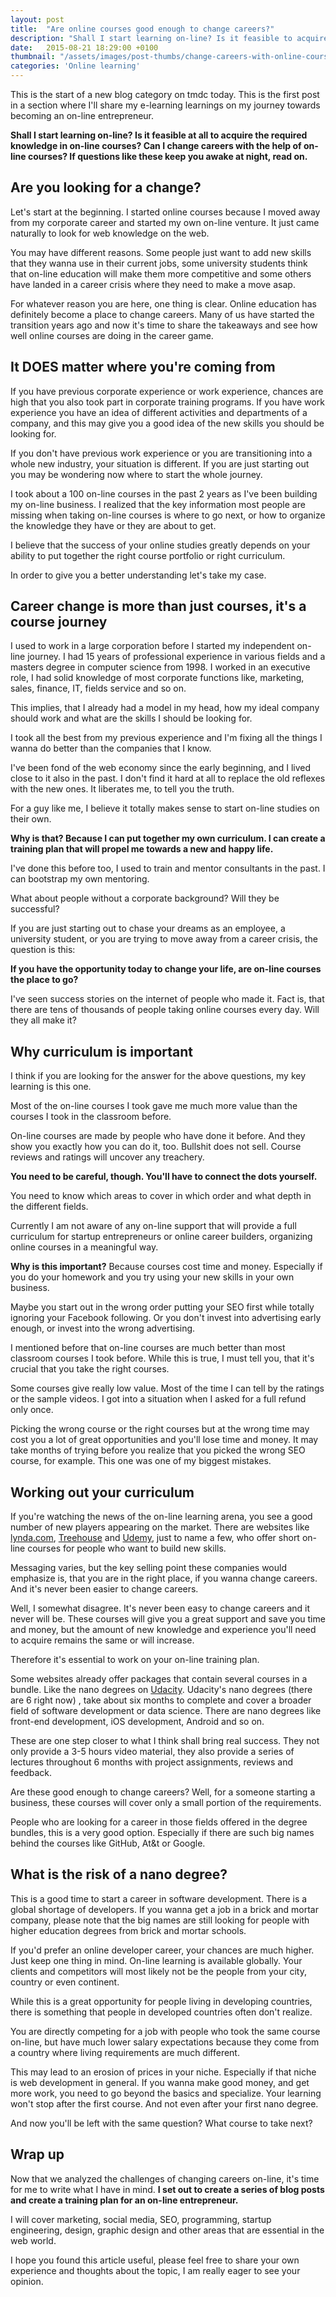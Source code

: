 ```yaml
---
layout: post
title:  "Are online courses good enough to change careers?"
description: "Shall I start learning on-line? Is it feasible to acquire the required knowledge in on-line courses? Can I change careers with the help of on-line courses?"
date:   2015-08-21 18:29:00 +0100
thumbnail: "/assets/images/post-thumbs/change-careers-with-online-courses.jpg"
categories: 'Online learning'
---
```

This is the start of a new blog category on tmdc today. This is the first post in a section where I'll share my e-learning learnings on my journey towards becoming an on-line entrepreneur.

**Shall I start learning on-line? Is it feasible at all to acquire the required knowledge in on-line courses? Can I change careers with the help of on-line courses? If questions like these keep you awake at night, read on.**

## Are you looking for a change?

Let's start at the beginning. I started online courses because I moved away from my corporate career and started my own on-line venture. It just came naturally to look for web knowledge on the web.

You may have different reasons. Some people just want to add new skills that they wanna use in their current jobs, some university students think that on-line education will make them more competitive and some others have landed in a career crisis where they need to make a move asap.

For whatever reason you are here, one thing is clear. Online education has definitely become a place to change careers. Many of us have started the transition years ago and now it's time to share the takeaways and see how well online courses are doing in the career game.

## It DOES matter where you're coming from

If you have previous corporate experience or work experience, chances are high that you also took part in corporate training programs. If you have work experience you have an idea of different activities and departments of a company, and this may give you a good idea of the new skills you should be looking for.

If you don't have previous work experience or you are transitioning into a whole new industry, your situation is different. If you are just starting out you may be wondering now where to start the whole journey.

I took about a 100 on-line courses in the past 2 years as I've been building my on-line business. I realized that the key information most people are missing when taking on-line courses is where to go next, or how to organize the knowledge they have or they are about to get.

I believe that the success of your online studies greatly depends on your ability to put together the right course portfolio or right curriculum.

In order to give you a better understanding let's take my case.

## Career change is more than just courses, it's a course journey

I used to work in a large corporation before I started my independent on-line journey. I had 15 years of professional experience in various fields and a masters degree in computer science from 1998. I worked in an executive role, I had solid knowledge of most corporate functions like, marketing, sales, finance, IT, fields service and so on.

This implies, that I already had a model in my head, how my ideal company should work and what are the skills I should be looking for.

I took all the best from my previous experience and I'm fixing all the things I wanna do better than the companies that I know.

I've been fond of the web economy since the early beginning, and I lived close to it also in the past. I don't find it hard at all to replace the old reflexes with the new ones. It liberates me, to tell you the truth.

For a guy like me, I believe it totally makes sense to start on-line studies on their own.

**Why is that? Because I can put together my own curriculum. I can create a training plan that will propel me towards a new and happy life.**

I've done this before too, I used to train and mentor consultants in the past. I can bootstrap my own mentoring.

What about people without a corporate background? Will they be successful?

If you are just starting out to chase your dreams as an employee, a university student, or you are trying to move away from a career crisis, the question is this:

**If you have the opportunity today to change your life, are on-line courses the place to go?**

I've seen success stories on the internet of people who made it. Fact is, that there are tens of thousands of people taking online courses every day. Will they all make it?

## Why curriculum is important

I think if you are looking for the answer for the above questions, my key learning is this one.

Most of the on-line courses I took gave me much more value than the courses I took in the classroom before.

On-line courses are made by people who have done it before. And they show you exactly how you can do it, too. Bullshit does not sell. Course reviews and ratings will uncover any treachery.

**You need to be careful, though. You'll have to connect the dots yourself.**

You need to know which areas to cover in which order and what depth in the different fields.

Currently I am not aware of any on-line support that will provide a full curriculum for startup entrepreneurs or online career builders, organizing online courses in a meaningful way.

**Why is this important?** Because courses cost time and money. Especially if you do your homework and you try using your new skills in your own business.

Maybe you start out in the wrong order putting your SEO first while totally ignoring your Facebook following. Or you don't invest into advertising early enough, or invest into the wrong advertising.

I mentioned before that on-line courses are much better than most classroom courses I took before. While this is true, I must tell you, that it's crucial that you take the right courses.

Some courses give really low value. Most of the time I can tell by the ratings or the sample videos. I got into a situation when I asked for a full refund only once.

Picking the wrong course or the right courses but at the wrong time may cost you a lot of great opportunities and you'll lose time and money. It may take months of trying before you realize that you picked the wrong SEO course, for example. This one was one of my biggest mistakes.

## Working out your curriculum

If you're watching the news of the on-line learning arena, you see a good number of new players appearing on the market. There are websites like [lynda.com](http://lynda.com), [Treehouse](https://teamtreehouse.com/) and [Udemy](http://udemy.com), just to name a few, who offer short on-line courses for people who want to build new skills.

Messaging varies, but the key selling point these companies would emphasize is, that you are in the right place, if you wanna change careers. And it's never been easier to change careers.

Well, I somewhat disagree. It's never been easy to change careers and it never will be. These courses will give you a great support and save you time and money, but the amount of new knowledge and experience you'll need to acquire remains the same or will increase.

Therefore it's essential to work on your on-line training plan.

Some websites already offer packages that contain several courses in a bundle. Like the nano degrees on [Udacity](https://www.udacity.com/). Udacity's nano degrees (there are 6 right now) , take about six months to complete and cover a broader field of software development or data science. There are nano degrees like front-end development, iOS development, Android and so on.

These are one step closer to what I think shall bring real success. They not only provide a 3-5 hours video material, they also provide a series of lectures throughout 6 months with project assignments, reviews and feedback.

Are these good enough to change careers? Well, for a someone starting a business, these courses will cover only a small portion of the requirements.

People who are looking for a career in those fields offered in the degree bundles, this is a very good option. Especially if there are such big names behind the courses like GitHub, At&t or Google.

## What is the risk of a nano degree?

This is a good time to start a career in software development. There is a global shortage of developers. If you wanna get a job in a brick and mortar company, please note that the big names are still looking for people with higher education degrees from brick and mortar schools.

If you'd prefer an online developer career, your chances are much higher. Just keep one thing in mind. On-line learning is available globally. Your clients and competitors will most likely not be the people from your city, country or even continent.

While this is a great opportunity for people living in developing countries, there is something that people in developed countries often don't realize.

You are directly competing for a job with people who took the same course on-line, but have much lower salary expectations because they come from a country where living requirements are much different.

This may lead to an erosion of prices in your niche. Especially if that niche is web development in general. If you wanna make good money, and get more work, you need to go beyond the basics and specialize. Your learning won't stop after the first course. And not even after your first nano degree.

And now you'll be left with the same question? What course to take next?

## Wrap up

Now that we analyzed the challenges of changing careers on-line, it's time for me to write what I have in mind. **I set out to create a series of blog posts and create a training plan for an on-line entrepreneur.**

I will cover marketing, social media, SEO, programming, startup engineering, design, graphic design and other areas that are essential in the web world.

I hope you found this article useful, please feel free to share your own experience and thoughts about the topic, I am really eager to see your opinion.